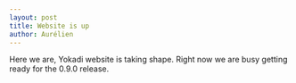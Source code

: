 ```yaml
---
layout: post
title: Website is up
author: Aurélien
---
```

Here we are, Yokadi website is taking shape. Right now we are busy getting ready
for the 0.9.0 release.
